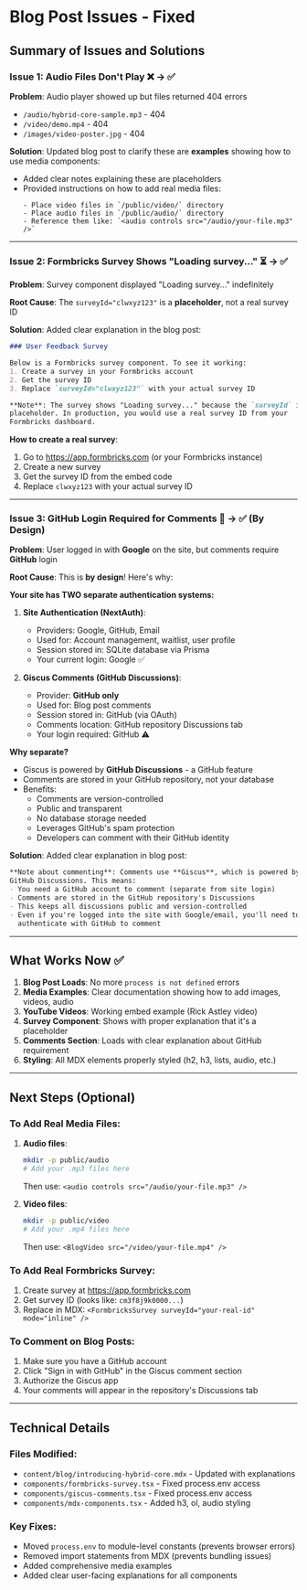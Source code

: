 # Blog Post Issues - Fixed

## Summary of Issues and Solutions

### Issue 1: Audio Files Don't Play ❌ → ✅

**Problem**: Audio player showed up but files returned 404 errors
- `/audio/hybrid-core-sample.mp3` - 404
- `/video/demo.mp4` - 404
- `/images/video-poster.jpg` - 404

**Solution**: Updated blog post to clarify these are **examples** showing how to use media components:
- Added clear notes explaining these are placeholders
- Provided instructions on how to add real media files:
  ```
  - Place video files in `/public/video/` directory
  - Place audio files in `/public/audio/` directory
  - Reference them like: `<audio controls src="/audio/your-file.mp3" />`
  ```

---

### Issue 2: Formbricks Survey Shows "Loading survey..." ⏳ → ✅

**Problem**: Survey component displayed "Loading survey..." indefinitely

**Root Cause**: The `surveyId="clwxyz123"` is a **placeholder**, not a real survey ID

**Solution**: Added clear explanation in the blog post:
```markdown
### User Feedback Survey

Below is a Formbricks survey component. To see it working:
1. Create a survey in your Formbricks account
2. Get the survey ID
3. Replace `surveyId="clwxyz123"` with your actual survey ID

**Note**: The survey shows "Loading survey..." because the `surveyId` is a
placeholder. In production, you would use a real survey ID from your
Formbricks dashboard.
```

**How to create a real survey**:
1. Go to https://app.formbricks.com (or your Formbricks instance)
2. Create a new survey
3. Get the survey ID from the embed code
4. Replace `clwxyz123` with your actual survey ID

---

### Issue 3: GitHub Login Required for Comments 🔐 → ✅ (By Design)

**Problem**: User logged in with **Google** on the site, but comments require **GitHub** login

**Root Cause**: This is **by design**! Here's why:

**Your site has TWO separate authentication systems:**

1. **Site Authentication (NextAuth)**:
   - Providers: Google, GitHub, Email
   - Used for: Account management, waitlist, user profile
   - Session stored in: SQLite database via Prisma
   - Your current login: Google ✅

2. **Giscus Comments (GitHub Discussions)**:
   - Provider: **GitHub only**
   - Used for: Blog post comments
   - Session stored in: GitHub (via OAuth)
   - Comments location: GitHub repository Discussions tab
   - Your login required: GitHub ⚠️

**Why separate?**
- Giscus is powered by **GitHub Discussions** - a GitHub feature
- Comments are stored in your GitHub repository, not your database
- Benefits:
  - Comments are version-controlled
  - Public and transparent
  - No database storage needed
  - Leverages GitHub's spam protection
  - Developers can comment with their GitHub identity

**Solution**: Added clear explanation in blog post:
```markdown
**Note about commenting**: Comments use **Giscus**, which is powered by
GitHub Discussions. This means:
- You need a GitHub account to comment (separate from site login)
- Comments are stored in the GitHub repository's Discussions
- This keeps all discussions public and version-controlled
- Even if you're logged into the site with Google/email, you'll need to
  authenticate with GitHub to comment
```

---

## What Works Now ✅

1. **Blog Post Loads**: No more `process is not defined` errors
2. **Media Examples**: Clear documentation showing how to add images, videos, audio
3. **YouTube Videos**: Working embed example (Rick Astley video)
4. **Survey Component**: Shows with proper explanation that it's a placeholder
5. **Comments Section**: Loads with clear explanation about GitHub requirement
6. **Styling**: All MDX elements properly styled (h2, h3, lists, audio, etc.)

---

## Next Steps (Optional)

### To Add Real Media Files:

1. **Audio files**:
   ```bash
   mkdir -p public/audio
   # Add your .mp3 files here
   ```
   Then use: `<audio controls src="/audio/your-file.mp3" />`

2. **Video files**:
   ```bash
   mkdir -p public/video
   # Add your .mp4 files here
   ```
   Then use: `<BlogVideo src="/video/your-file.mp4" />`

### To Add Real Formbricks Survey:

1. Create survey at https://app.formbricks.com
2. Get survey ID (looks like: `cm3f8j9k0000...`)
3. Replace in MDX: `<FormbricksSurvey surveyId="your-real-id" mode="inline" />`

### To Comment on Blog Posts:

1. Make sure you have a GitHub account
2. Click "Sign in with GitHub" in the Giscus comment section
3. Authorize the Giscus app
4. Your comments will appear in the repository's Discussions tab

---

## Technical Details

### Files Modified:
- `content/blog/introducing-hybrid-core.mdx` - Updated with explanations
- `components/formbricks-survey.tsx` - Fixed process.env access
- `components/giscus-comments.tsx` - Fixed process.env access
- `components/mdx-components.tsx` - Added h3, ol, audio styling

### Key Fixes:
- Moved `process.env` to module-level constants (prevents browser errors)
- Removed import statements from MDX (prevents bundling issues)
- Added comprehensive media examples
- Added clear user-facing explanations for all components

